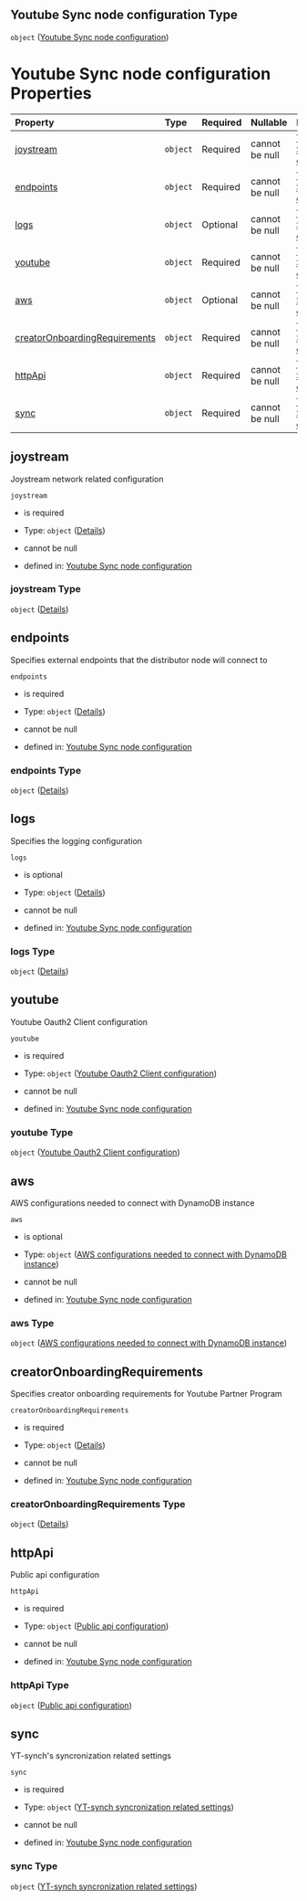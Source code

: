 ## Youtube Sync node configuration Type

`object` ([Youtube Sync node configuration](definition.md))

# Youtube Sync node configuration Properties

| Property                                                        | Type     | Required | Nullable       | Defined by                                                                                                                                                                                   |
| :-------------------------------------------------------------- | :------- | :------- | :------------- | :------------------------------------------------------------------------------------------------------------------------------------------------------------------------------------------- |
| [joystream](#joystream)                                         | `object` | Required | cannot be null | [Youtube Sync node configuration](definition-properties-joystream.md "https://joystream.org/schemas/youtube-synch/config#/properties/joystream")                                             |
| [endpoints](#endpoints)                                         | `object` | Required | cannot be null | [Youtube Sync node configuration](definition-properties-endpoints.md "https://joystream.org/schemas/youtube-synch/config#/properties/endpoints")                                             |
| [logs](#logs)                                                   | `object` | Optional | cannot be null | [Youtube Sync node configuration](definition-properties-logs.md "https://joystream.org/schemas/youtube-synch/config#/properties/logs")                                                       |
| [youtube](#youtube)                                             | `object` | Required | cannot be null | [Youtube Sync node configuration](definition-properties-youtube-oauth2-client-configuration.md "https://joystream.org/schemas/youtube-synch/config#/properties/youtube")                     |
| [aws](#aws)                                                     | `object` | Optional | cannot be null | [Youtube Sync node configuration](definition-properties-aws-configurations-needed-to-connect-with-dynamodb-instance.md "https://joystream.org/schemas/youtube-synch/config#/properties/aws") |
| [creatorOnboardingRequirements](#creatoronboardingrequirements) | `object` | Required | cannot be null | [Youtube Sync node configuration](definition-properties-creatoronboardingrequirements.md "https://joystream.org/schemas/youtube-synch/config#/properties/creatorOnboardingRequirements")     |
| [httpApi](#httpapi)                                             | `object` | Required | cannot be null | [Youtube Sync node configuration](definition-properties-public-api-configuration.md "https://joystream.org/schemas/youtube-synch/config#/properties/httpApi")                                |
| [sync](#sync)                                                   | `object` | Required | cannot be null | [Youtube Sync node configuration](definition-properties-yt-synch-syncronization-related-settings.md "https://joystream.org/schemas/youtube-synch/config#/properties/sync")                   |

## joystream

Joystream network related configuration

`joystream`

*   is required

*   Type: `object` ([Details](definition-properties-joystream.md))

*   cannot be null

*   defined in: [Youtube Sync node configuration](definition-properties-joystream.md "https://joystream.org/schemas/youtube-synch/config#/properties/joystream")

### joystream Type

`object` ([Details](definition-properties-joystream.md))

## endpoints

Specifies external endpoints that the distributor node will connect to

`endpoints`

*   is required

*   Type: `object` ([Details](definition-properties-endpoints.md))

*   cannot be null

*   defined in: [Youtube Sync node configuration](definition-properties-endpoints.md "https://joystream.org/schemas/youtube-synch/config#/properties/endpoints")

### endpoints Type

`object` ([Details](definition-properties-endpoints.md))

## logs

Specifies the logging configuration

`logs`

*   is optional

*   Type: `object` ([Details](definition-properties-logs.md))

*   cannot be null

*   defined in: [Youtube Sync node configuration](definition-properties-logs.md "https://joystream.org/schemas/youtube-synch/config#/properties/logs")

### logs Type

`object` ([Details](definition-properties-logs.md))

## youtube

Youtube Oauth2 Client configuration

`youtube`

*   is required

*   Type: `object` ([Youtube Oauth2 Client configuration](definition-properties-youtube-oauth2-client-configuration.md))

*   cannot be null

*   defined in: [Youtube Sync node configuration](definition-properties-youtube-oauth2-client-configuration.md "https://joystream.org/schemas/youtube-synch/config#/properties/youtube")

### youtube Type

`object` ([Youtube Oauth2 Client configuration](definition-properties-youtube-oauth2-client-configuration.md))

## aws

AWS configurations needed to connect with DynamoDB instance

`aws`

*   is optional

*   Type: `object` ([AWS configurations needed to connect with DynamoDB instance](definition-properties-aws-configurations-needed-to-connect-with-dynamodb-instance.md))

*   cannot be null

*   defined in: [Youtube Sync node configuration](definition-properties-aws-configurations-needed-to-connect-with-dynamodb-instance.md "https://joystream.org/schemas/youtube-synch/config#/properties/aws")

### aws Type

`object` ([AWS configurations needed to connect with DynamoDB instance](definition-properties-aws-configurations-needed-to-connect-with-dynamodb-instance.md))

## creatorOnboardingRequirements

Specifies creator onboarding requirements for Youtube Partner Program

`creatorOnboardingRequirements`

*   is required

*   Type: `object` ([Details](definition-properties-creatoronboardingrequirements.md))

*   cannot be null

*   defined in: [Youtube Sync node configuration](definition-properties-creatoronboardingrequirements.md "https://joystream.org/schemas/youtube-synch/config#/properties/creatorOnboardingRequirements")

### creatorOnboardingRequirements Type

`object` ([Details](definition-properties-creatoronboardingrequirements.md))

## httpApi

Public api configuration

`httpApi`

*   is required

*   Type: `object` ([Public api configuration](definition-properties-public-api-configuration.md))

*   cannot be null

*   defined in: [Youtube Sync node configuration](definition-properties-public-api-configuration.md "https://joystream.org/schemas/youtube-synch/config#/properties/httpApi")

### httpApi Type

`object` ([Public api configuration](definition-properties-public-api-configuration.md))

## sync

YT-synch's syncronization related settings

`sync`

*   is required

*   Type: `object` ([YT-synch syncronization related settings](definition-properties-yt-synch-syncronization-related-settings.md))

*   cannot be null

*   defined in: [Youtube Sync node configuration](definition-properties-yt-synch-syncronization-related-settings.md "https://joystream.org/schemas/youtube-synch/config#/properties/sync")

### sync Type

`object` ([YT-synch syncronization related settings](definition-properties-yt-synch-syncronization-related-settings.md))
